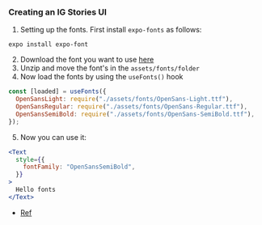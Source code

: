 ### Creating an IG Stories UI

1. Setting up the fonts.
   First install `expo-fonts` as follows:

```
expo install expo-font
```

2. Download the font you want to use [here](https://fonts.google.com/?query=sans)
3. Unzip and move the font's in the `assets/fonts/folder`
4. Now load the fonts by using the `useFonts()` hook

```jsx
const [loaded] = useFonts({
  OpenSansLight: require("./assets/fonts/OpenSans-Light.ttf"),
  OpenSansRegular: require("./assets/fonts/OpenSans-Regular.ttf"),
  OpenSansSemiBold: require("./assets/fonts/OpenSans-SemiBold.ttf"),
});
```

5. Now you can use it:

```jsx
<Text
  style={{
    fontFamily: "OpenSansSemiBold",
  }}
>
  Hello fonts
</Text>
```

- [Ref](https://docs.expo.io/versions/latest/sdk/font/)

